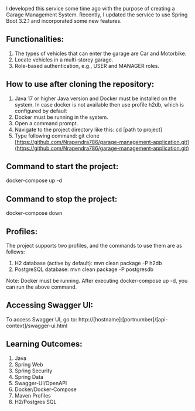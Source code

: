 I developed this service some time ago with the purpose of creating a Garage Management System. 
Recently, I updated the service to use Spring Boot 3.2.1 and incorporated some new features.

## Functionalities:
1) The types of vehicles that can enter the garage are Car and Motorbike. <br/>
2) Locate vehicles in a multi-storey garage.
3) Role-based authentication, e.g., USER and MANAGER roles.

## How to use after cloning the repository:
1) Java 17 or higher Java version and Docker must be installed on the system. In case docker is not available then use profile h2db, which is configured by default <br/>
2) Docker must be running in the system. <br/>
3) Open a command prompt. <br/>
4) Navigate to the project directory like this: cd [path to project]
5) Type following command: git clone [https://github.com/Nrapendra786/garage-management-application.git](https://github.com/Nrapendra786/garage-management-application.git)

## Command to start the project:
   docker-compose up -d

## Command to stop the project:
   docker-compose down 

## Profiles:
The project supports two profiles, and the commands to use them are as follows:

1) H2 database (active by default):
mvn clean package -P h2db
2) PostgreSQL database:
mvn clean package -P postgresdb

Note: Docker must be running. After executing docker-compose up -d, you can run the above command.

## Accessing Swagger UI:

To access Swagger UI, go to:
http://[hostname]:[portnumber]/[api-context]/swagger-ui.html

## Learning Outcomes:
1) Java <br/>
2) Spring Web <br/>
3) Spring Security <br/>
4) Spring Data <br/>
5) Swagger-UI/OpenAPI <br/>
6) Docker/Docker-Compose <br/>
7) Maven Profiles <br/>
8) H2/Postgres SQL <br/>
